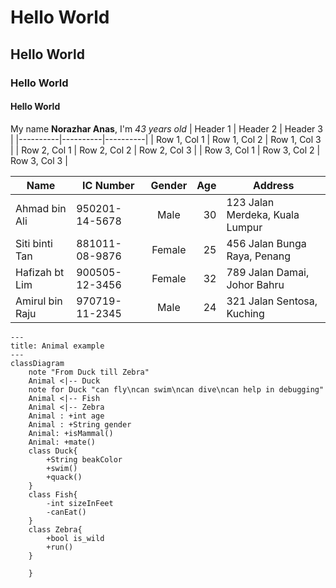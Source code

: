 # Hello World
## Hello World
### Hello World
#### Hello World

My name  **Norazhar Anas**, I'm *43 years old*
| Header 1 | Header 2 | Header 3 |
|----------|----------|----------|
| Row 1, Col 1 | Row 1, Col 2 | Row 1, Col 3 |
| Row 2, Col 1 | Row 2, Col 2 | Row 2, Col 3 |
| Row 3, Col 1 | Row 3, Col 2 | Row 3, Col 3 |

| Name            | IC Number    | Gender | Age | Address                           |
|-----------------|--------------|:--------:|-----:|-----------------------------------|
| Ahmad bin Ali   | 950201-14-5678| Male   | 30  | 123 Jalan Merdeka, Kuala Lumpur   |
| Siti binti Tan  | 881011-08-9876| Female | 25  | 456 Jalan Bunga Raya, Penang      |
| Hafizah bt Lim  | 900505-12-3456| Female | 32  | 789 Jalan Damai, Johor Bahru      |
| Amirul bin Raju | 970719-11-2345| Male   | 24  | 321 Jalan Sentosa, Kuching        |

```mermaid
---
title: Animal example
---
classDiagram
    note "From Duck till Zebra"
    Animal <|-- Duck
    note for Duck "can fly\ncan swim\ncan dive\ncan help in debugging"
    Animal <|-- Fish
    Animal <|-- Zebra
    Animal : +int age
    Animal : +String gender
    Animal: +isMammal()
    Animal: +mate()
    class Duck{
        +String beakColor
        +swim()
        +quack()
    }
    class Fish{
        -int sizeInFeet
        -canEat()
    }
    class Zebra{
        +bool is_wild
        +run()
    }

    }
```
